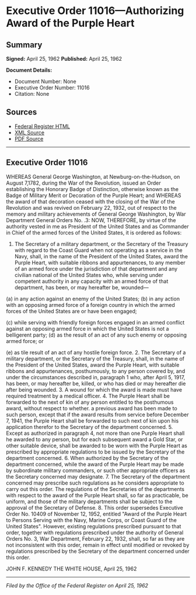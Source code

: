 # Executive Order 11016—Authorizing Award of the Purple Heart

## Summary

**Signed:** April 25, 1962
**Published:** April 25, 1962

**Document Details:**
- Document Number: None
- Executive Order Number: 11016
- Citation: None

## Sources
- [Federal Register HTML](https://www.presidency.ucsb.edu/documents/executive-order-11016-authorizing-award-the-purple-heart)
- [XML Source](None)
- [PDF Source](None)

---

## Executive Order 11016

WHEREAS General George Washington, at Newburg-on-the-Hudson, on August 7,1782, during the War of the Revolution, issued an Order establishing the Honorary Badge of Distinction, otherwise known as the Badge of Military Merit or Decoration of the Purple Heart; and
WHEREAS the award of that decoration ceased with the closing of the War of the Revolution and was revived on February 22, 1932, out of respect to the memory and military achievements of General George Washington, by War Department General Orders No. .3:
NOW, THEREFORE, by virtue of the authority vested in me as President of the United States and as Commander in Chief of the armed forces of the United States, it is ordered as follows:
1. The Secretary of a military department, or the Secretary of the Treasury with regard to the Coast Guard when not operating as a service in the Navy, shall, in the name of the President of the United States, award the Purple Heart, with suitable ribbons and appurtenances, to any member of an armed force under the jurisdiction of that department and any civilian national of the United States who, while serving under competent authority in any capacity with an armed force of that department, has been, or may hereafter be, wounded—

(a) in any action against an enemy of the United States;
(b) in any action with an opposing armed force of a foreign country in which the armed forces of the United States are or have been engaged;

(c) while serving with friendly foreign forces engaged in an armed conflict against an opposing armed force in which the United States is not a belligerent party;
(d) as the result of an act of any such enemy or opposing armed force; or

(e) as tile result of an act of any hostile foreign force.
2. The Secretary of a military department, or the Secretary of the Treasury, shall, in the name of the President of the United States, award the Purple Heart, with suitable ribbons and appurtenances, posthumously, to any person covered by, and under the circumstances described in, paragraph 1 who, after April 5, 1917, has been, or may hereafter be, killed, or who has died or may hereafter die after being wounded.
3. A wound for which the award is made must have required treatment by a medical officer.
4. The Purple Heart shall be forwarded to the next of kin of any person entitled to the posthumous award, without respect to whether. a previous award has been made to such person, except that if the award results from service before December 7, 1941, the Purple Heart shall be forwarded to such next of kin upon his application therefor to the Secretary of the department concerned.
5. Except as authorized in paragraph 4, not more than one Purple Heart shall he awarded to any person, but for each subsequent award a Gold Star, or other suitable device, shall be awarded to be worn with the Purple Heart as prescribed by appropriate regulations to be issued by the Secretary of the department concerned.
6. When authorized by the Secretary of the department concerned, while the award of the Purple Heart may be made by subordinate military commanders, or such other appropriate officers as the Secretary concerned may designate.
7. The Secretary of the department concerned may prescribe such regulations as he considers appropriate to carry out this order. The regulations of the Secretaries of the departments with respect to the award of the Purple Heart shall, so far as practicable, be uniform, and those of the military departments shall be subject to the approval of the Secretary of Defense.
8. This order supersedes Executive Order No. 10409 of November 12, 1952, entitled "Award of the Purple Heart to Persons Serving with the Navy, Marine Corps, or Coast Guard of the United States". However, existing regulations prescribed pursuant to that order, together with regulations prescribed under the authority of General Orders No. 3, War Department, February 22, 1932, shall, so far as they are not inconsistent with this order, remain in effect until modified or revoked by regulations prescribed by the Secretary of the department concerned under this order.

JOHN F. KENNEDY
THE WHITE HOUSE,
April 25, 1962

---

*Filed by the Office of the Federal Register on April 25, 1962*
